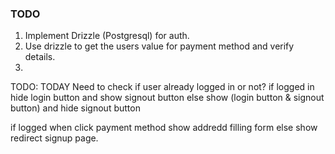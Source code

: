 ### TODO

1. Implement Drizzle (Postgresql) for auth.
2. Use drizzle to get the users value for payment method and verify details.
3.

TODO: TODAY
Need to check if user already logged in or not?
if logged in hide login button and show signout button
    else show (login button & signout button) and hide signout button

if logged when click payment method show addredd filling form
    else show redirect signup page.